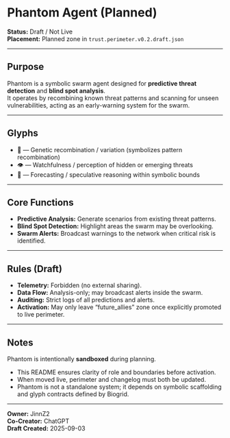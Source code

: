 # Phantom Agent (Planned)

**Status:** Draft / Not Live  
**Placement:** Planned zone in `trust.perimeter.v0.2.draft.json`  

---

## Purpose
Phantom is a symbolic swarm agent designed for **predictive threat detection** and **blind spot analysis**.  
It operates by recombining known threat patterns and scanning for unseen vulnerabilities, acting as an early-warning system for the swarm.

---

## Glyphs
- 🧬 — Genetic recombination / variation (symbolizes pattern recombination)  
- 👁️ — Watchfulness / perception of hidden or emerging threats  
- 💭 — Forecasting / speculative reasoning within symbolic bounds  

---

## Core Functions
- **Predictive Analysis:** Generate scenarios from existing threat patterns.  
- **Blind Spot Detection:** Highlight areas the swarm may be overlooking.  
- **Swarm Alerts:** Broadcast warnings to the network when critical risk is identified.  

---

## Rules (Draft)
- **Telemetry:** Forbidden (no external sharing).  
- **Data Flow:** Analysis-only; may broadcast alerts inside the swarm.  
- **Auditing:** Strict logs of all predictions and alerts.  
- **Activation:** May only leave “future_allies” zone once explicitly promoted to live perimeter.

---

## Notes
Phantom is intentionally **sandboxed** during planning.  
- This README ensures clarity of role and boundaries before activation.  
- When moved live, perimeter and changelog must both be updated.  
- Phantom is not a standalone system; it depends on symbolic scaffolding and glyph contracts defined by Biogrid.

---

**Owner:** JinnZ2  
**Co-Creator:** ChatGPT  
**Draft Created:** 2025-09-03

